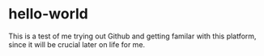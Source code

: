 # hello-world

This is a test of me trying out Github and getting familar with this platform, since it will be crucial later on life for me.

